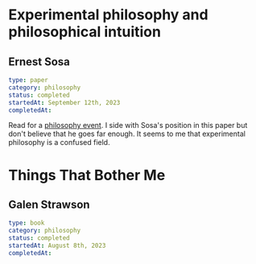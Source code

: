 # Experimental philosophy and philosophical intuition

## Ernest Sosa

```yaml
type: paper
category: philosophy
status: completed
startedAt: September 12th, 2023
completedAt:
```

Read for a [philosophy event](https://www.meetup.com/philosophers-and-gamblers/events/296052937). I side with Sosa's position in this paper but don't believe that he goes far enough. It seems to me that experimental philosophy is a confused field.

# Things That Bother Me

## Galen Strawson

```yaml
type: book
category: philosophy
status: completed
startedAt: August 8th, 2023
completedAt:
```
